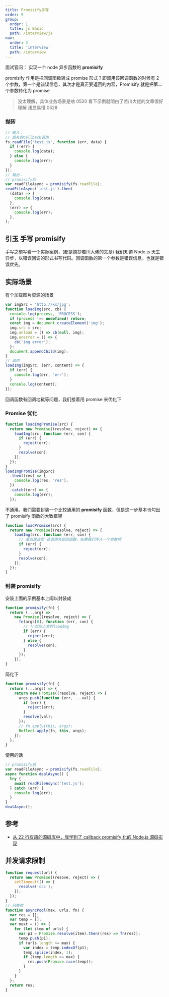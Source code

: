 ```yaml
---
title: Promisify手写
order: 9
group:
  order: 1
  title: js Basic
  path: /interview/js
nav:
  order: 3
  title: 'interview'
  path: /interview
---
```


面试官问： 实现一个 node 异步函数的 **promisify**

promisify 作用是把回调函数转成 promise 形式？即调用该回调函数的时候有 2 个参数，第一个是错误信息，其次才是真正要返回的内容，Promisify 就是把第二个参数转化为 promise

> 没太理解，具体业务场景是啥 0520 看下示例就明白了若川大佬的文章很好理解 浅显易懂 0528

### 抛砖

```js
// 输入：
// 原有的callback调用
fs.readFile('test.js', function (err, data) {
  if (!err) {
    console.log(data);
  } else {
    console.log(err);
  }
});
// 输出：
// promisify后
var readFileAsync = promisify(fs.readFile);
readFileAsync('test.js').then(
  (data) => {
    console.log(data);
  },
  (err) => {
    console.log(err);
  },
);
```

## 引玉 手写 promisify

手写之前写看一个实际案例，(都是摘抄若川大佬的文章) 我们知道 Node.js 天生异步，以错误回调的形式书写代码。回调函数的第一个参数是错误信息。也就是错误优先。

## 实际场景

有个加载图片资源的场景

```js
var imgSrc = 'http://xx/jpg';
function loadImg(src, cb) {
  console.log(process, 'PROCESS');
  if (process !== undefined) return;
  const img = document.createElement('img');
  img.src = src;
  img.onload = () => cb(null, img);
  img.onerror = () => {
    cb('img error');
  };
  document.appendChild(img);
}
// 调用
loadImg(imgSrc, (err, content) => {
  if (err) {
    console.log(err, 'err');
  }
  console.log(content);
});
```

回调函数有回调地狱等问题，我们接着用 promise 来优化下

### Promise 优化

```js
function loadImgPromise(src) {
  return new Promise((resolve, reject) => {
    loadImg(src, function (err, con) {
      if (err) {
        reject(err);
      }
      resolve(con);
    });
  });
}
loadImgPromise(imgSrc)
  .then((res) => {
    console.log(res, 'res');
  })
  .catch((err) => {
    console.log(err);
  });
```

不通用。我们需要封装一个比较通用的 **promisify** 函数，但是这一步基本也勾出了 promisify 函数的大致框架

```js
function loadPromise(src) {
  return new Promise((resolve, reject) => {
    loadImg(src, function (err, con) {
      // 重点是这部 这调用外部的函数，如果我们传入一个参数呢
      if (err) {
        reject(err);
      }
      resolve(con);
    });
  });
}
```

### 封装 promisify

安装上面的示例基本上阔以封装成

```js
function promisify(fn) {
  return (...arg) =>
    new Promise((resolve, reject) => {
      fn(args[0], function (err, con) {
        // fn对应上文的loadImg
        if (err) {
          reject(err);
        } else {
          resolve(con);
        }
      });
    });
}
```

简化下

```js
function promisify(fn) {
  return (...args) => {
    return new Promise((resolve, reject) => {
      args.push(function (err, ...val) {
        if (err) {
          reject(err);
        }
        resolve(val);
      });
      // fn.apply(this, args);
      Reflect.apply(fn, this, args);
    });
  };
}
```

使用的话

```js
// promisify后
var readFileAsync = promisify(fs.readFile);
async function dealAsync() {
  try {
    await readFileAsync('test.js');
  } catch (err) {
    console.log(err);
  }
}
dealAsync();
```

## 参考

- [从 22 行有趣的源码库中，我学到了 callback promisify 化的 Node.js 源码实现](https://juejin.cn/post/7028731182216904740#heading-8)

## 并发请求限制

```js
function request(url) {
  return new Promise((resove, reject) => {
    setTimeout(() => {
      resolve('ccc');
    });
  });
}
// 已失败
function asyncPool(max, urls, fn) {
  var res = [];
  var temp = [];
  var next = () => {
    for (let item of urls) {
      var p1 = Promise.resolve(item).then((res) => fn(res));
      temp.push(p1);
      if (urls.length >= max) {
        var index = temp.indexOf(p1);
        temp.splice(index, 1);
        if (temp.length >= max) {
          res.push(Promise.race(temp));
        }
      }
    }
  };
  return res;
}
```
